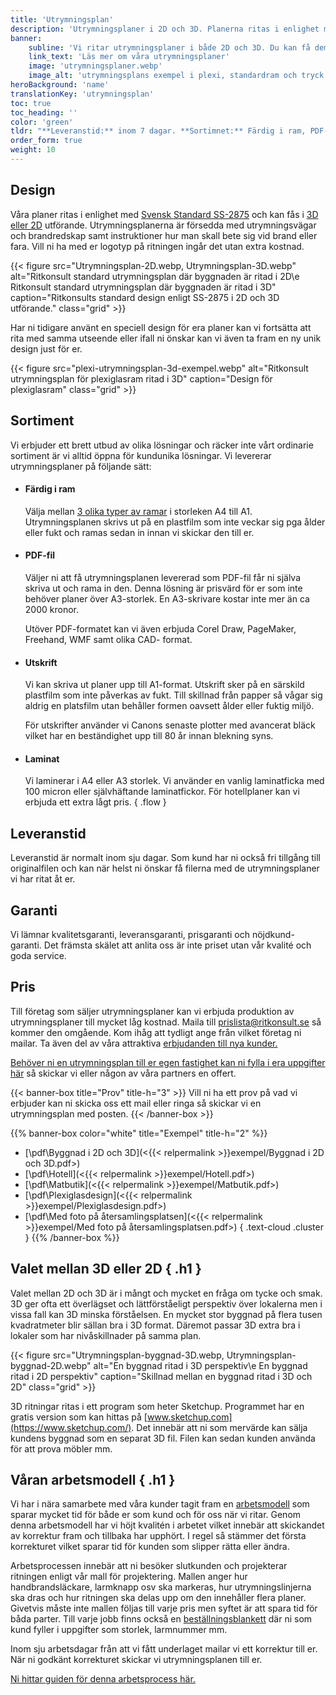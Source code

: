 ```yaml
---
title: 'Utrymningsplan'
description: 'Utrymningsplaner i 2D och 3D. Planerna ritas i enlighet med Svensk Standard SS-2875 eller er egen design och kan leverars färdig i ram, som pdf-fil, utskrift eller i laminat.'
banner:
    subline: 'Vi ritar utrymningsplaner i både 2D och 3D. Du kan få dem leverade som PDF-fil, utskrift, laminat eller färdig i ram.'
    link_text: 'Läs mer om våra utrymningsplaner'
    image: 'utrymningsplaner.webp'
    image_alt: 'utrymningsplans exempel i plexi, standardram och tryck'
heroBackground: 'name'
translationKey: 'utrymningsplan'
toc: true
toc_heading: ''
color: 'green'
tldr: "**Leveranstid:** inom 7 dagar. **Sortimnet:** Färdig i ram, PDF-fil, utskrift eller laminat. **Design:** 2D eller 3D."
order_form: true
weight: 10
---
```


## Design
Våra planer ritas i enlighet med [Svensk Standard SS-2875](https://www.sis.se/produkter/terminologi-och-dokumentation/grafiska-symboler/publika-informationssymboler-skyltar-platar-etiketter/ss-28752019/) och kan fås i [3D eller 2D](#valet-mellan-3d-eller-2d) utförande. Utrymningsplanerna är försedda med utrymningsvägar och brandredskap samt instruktioner hur man skall bete sig vid brand eller fara. Vill ni ha med er logotyp på ritningen ingår det utan extra kostnad. 

{{< figure src="Utrymningsplan-2D.webp, Utrymningsplan-3D.webp" alt="Ritkonsult standard utrymningsplan där byggnaden är ritad i 2D\e Ritkonsult standard utrymningsplan där byggnaden är ritad i 3D" caption="Ritkonsults standard design enligt SS-2875 i 2D och 3D utförande." class="grid" >}}

Har ni tidigare använt en speciell design för era planer kan vi fortsätta att rita med samma utseende eller ifall ni önskar kan vi även ta fram en ny unik design just för er.

{{< figure src="plexi-utrymningsplan-3d-exempel.webp" alt="Ritkonsult utrymningsplan för plexiglasram ritad i 3D" caption="Design för plexiglasram" class="grid" >}}

## Sortiment

Vi erbjuder ett brett utbud av olika lösningar och räcker inte vårt ordinarie sortiment är vi alltid öppna för kundunika lösningar. Vi levererar utrymningsplaner på följande sätt:

- #### Färdig i ram
    Välja mellan [3 olika typer av ramar](/produkter/ramar) i storleken A4 till A1. Utrymningsplanen skrivs ut på en plastfilm som inte veckar sig pga ålder eller fukt och ramas sedan in innan vi skickar den till er.
- #### PDF-fil
    Väljer ni att få utrymningsplanen levererad som PDF-fil får ni själva skriva ut och rama in den. Denna lösning är prisvärd för er som inte behöver planer över A3-storlek. En A3-skrivare kostar inte mer än ca 2000 kronor.

    Utöver PDF-formatet kan vi även erbjuda Corel Draw, PageMaker, Freehand, WMF samt olika CAD- format.
- #### Utskrift
    Vi kan skriva ut planer upp till A1-format. Utskrift sker på en särskild plastfilm som inte påverkas av fukt. Till skillnad från papper så vågar sig aldrig en platsfilm utan behåller formen oavsett ålder eller fuktig miljö.

    För utskrifter använder vi Canons senaste plotter med avancerat bläck vilket har en beständighet upp till 80 år innan blekning syns.
- #### Laminat
    Vi laminerar i A4 eller A3 storlek. Vi använder en vanlig laminatficka med 100 micron eller självhäftande laminatfickor. För hotellplaner kan vi erbjuda ett extra lågt pris.
{ .flow }
## Leveranstid
Leveranstid är normalt inom sju dagar. Som kund har ni också fri tillgång till originalfilen och kan när helst ni önskar få filerna med de utrymningsplaner vi har ritat åt er.

## Garanti
Vi lämnar kvalitetsgaranti, leveransgaranti, prisgaranti och nöjdkund-garanti. Det främsta skälet att anlita oss är inte priset utan vår kvalité och goda service.

## Pris

Till företag som säljer utrymningsplaner kan vi erbjuda produktion av utrymningsplaner till mycket låg kostnad. Maila till prislista@ritkonsult.se så kommer den omgående. Kom ihåg att tydligt ange från vilket företag ni mailar. Ta även del av våra attraktiva [erbjudanden till nya kunder.](/erbjudanden)

[Behöver ni en utrymningsplan till er egen fastighet kan ni fylla i era uppgifter här]() så skickar vi eller någon av våra partners en offert.

{{< banner-box title="Prov" title-h="3" >}}
Vill ni ha ett prov på vad vi erbjuder kan ni skicka oss ett mail eller ringa så skickar vi en utrymningsplan med posten.
{{< /banner-box >}}

{{% banner-box color="white" title="Exempel" title-h="2" %}}
-  [\\pdf\\Byggnad i 2D och 3D](<{{< relpermalink >}}exempel/Byggnad i 2D och 3D.pdf>)
-  [\\pdf\\Hotell](<{{< relpermalink >}}exempel/Hotell.pdf>)
-  [\\pdf\\Matbutik](<{{< relpermalink >}}exempel/Matbutik.pdf>)
-  [\\pdf\\Plexiglasdesign](<{{< relpermalink >}}exempel/Plexiglasdesign.pdf>)
-  [\\pdf\\Med foto på återsamlingsplatsen](<{{< relpermalink >}}exempel/Med foto på återsamlingsplatsen.pdf>)
{ .text-cloud .cluster }
{{% /banner-box %}}

## Valet mellan 3D eller 2D { .h1 }

Valet mellan 2D och 3D är i mångt och mycket en fråga om tycke och smak. 3D ger ofta ett överlägset och lättförståeligt perspektiv över lokalerna men i vissa fall kan 3D minska förståelsen. En mycket stor byggnad på flera tusen kvadratmeter blir sällan bra i 3D format. Däremot passar 3D extra bra i lokaler som har nivåskillnader på samma plan.

{{< figure src="Utrymningsplan-byggnad-3D.webp, Utrymningsplan-byggnad-2D.webp" alt="En byggnad ritad i 3D perspektiv\e En byggnad ritad i 2D perspektiv" caption="Skillnad mellan en byggnad ritad i 3D och 2D" class="grid" >}}

3D ritningar ritas i ett program som heter Sketchup. Programmet har en gratis version som kan hittas på [www.sketchup.com](https://www.sketchup.com/). Det innebär att ni som mervärde kan sälja kundens byggnad som en separat 3D fil. Filen kan sedan kunden använda för att prova möbler mm.

## Våran arbetsmodell { .h1 }

Vi har i nära samarbete med våra kunder tagit fram en [arbetsmodell](/guider/utrymningsplan) som sparar mycket tid för både er som kund och för oss när vi ritar. Genom denna arbetsmodell har vi höjt kvalitén i arbetet vilket innebär att skickandet av korrektur fram och tillbaka har upphört. I regel så stämmer det första korrekturet vilket sparar tid för kunden som slipper rätta eller ändra.

Arbetsprocessen innebär att ni besöker slutkunden och projekterar ritningen enligt vår mall för projektering. Mallen anger hur handbrandsläckare, larmknapp osv ska markeras, hur utrymningslinjerna ska dras och hur ritningen ska delas upp om den innehåller flera planer. Givetvis måste inte mallen följas till varje pris men syftet är att spara tid för båda parter. Till varje jobb finns också en [beställningsblankett](/blanketter#utrymningsplan) där ni som kund fyller i uppgifter som storlek, larmnummer mm.

Inom sju arbetsdagar från att vi fått underlaget mailar vi ett korrektur till er. När ni godkänt korrekturet skickar vi utrymningsplanen till er.

[Ni hittar guiden för denna arbetsprocess här.](/guider/utrymningsplan)







